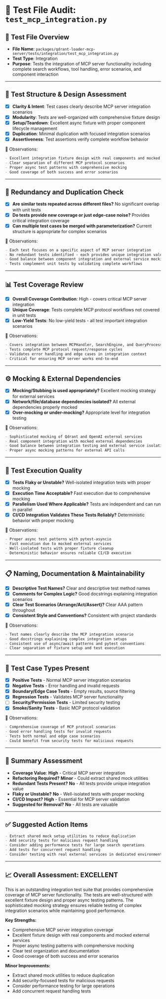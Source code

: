 # 🧪 Test File Audit: `test_mcp_integration.py`

## 📌 **Test File Overview**

* **File Name**: `packages/qdrant-loader-mcp-server/tests/integration/test_mcp_integration.py`
* **Test Type**: Integration
* **Purpose**: Tests the integration of MCP server functionality including complete search workflows, tool handling, error scenarios, and component interaction

---

## 🧱 **Test Structure & Design Assessment**

* [x] **Clarity & Intent**: Test cases clearly describe MCP server integration scenarios
* [x] **Modularity**: Tests are well-organized with comprehensive fixture design
* [x] **Setup/Teardown**: Excellent async fixture with proper component lifecycle management
* [x] **Duplication**: Minimal duplication with focused integration scenarios
* [x] **Assertiveness**: Test assertions verify complete workflow behavior

📝 Observations:

```markdown
- Excellent integration fixture design with real components and mocked external services
- Clear separation of different MCP protocol scenarios
- Proper async test patterns with comprehensive mocking
- Good coverage of both success and error scenarios
```

---

## 🔁 **Redundancy and Duplication Check**

* [x] **Are similar tests repeated across different files?** No significant overlap with unit tests
* [x] **Do tests provide new coverage or just edge-case noise?** Provides critical integration coverage
* [x] **Can multiple test cases be merged with parameterization?** Current structure is appropriate for complex scenarios

📝 Observations:

```markdown
- Each test focuses on a specific aspect of MCP server integration
- No redundant tests identified - each provides unique integration value
- Good balance between component integration and external service mocking
- Tests complement unit tests by validating complete workflows
```

---

## 📊 **Test Coverage Review**

* [x] **Overall Coverage Contribution**: High - covers critical MCP server integration
* [x] **Unique Coverage**: Tests complete MCP protocol workflows not covered in unit tests
* [x] **Low-Yield Tests**: No low-yield tests - all test important integration scenarios

📝 Observations:

```markdown
- Covers integration between MCPHandler, SearchEngine, and QueryProcessor
- Tests complete MCP protocol request/response cycles
- Validates error handling and edge cases in integration context
- Critical for ensuring MCP server works end-to-end
```

---

## ⚙️ **Mocking & External Dependencies**

* [x] **Mocking/Stubbing is used appropriately?** Excellent mocking strategy for external services
* [x] **Network/file/database dependencies isolated?** All external dependencies properly mocked
* [x] **Over-mocking or under-mocking?** Appropriate level for integration testing

📝 Observations:

```markdown
- Sophisticated mocking of Qdrant and OpenAI external services
- Real component integration with mocked external dependencies
- Good balance between integration testing and external service isolation
- Proper async mocking patterns for external API calls
```

---

## 🚦 **Test Execution Quality**

* [x] **Tests Flaky or Unstable?** Well-isolated integration tests with proper mocking
* [x] **Execution Time Acceptable?** Fast execution due to comprehensive mocking
* [x] **Parallelism Used Where Applicable?** Tests are independent and can run in parallel
* [x] **CI/CD Integration Validates These Tests Reliably?** Deterministic behavior with proper mocking

📝 Observations:

```markdown
- Proper async test patterns with pytest-asyncio
- Fast execution due to mocked external services
- Well-isolated tests with proper fixture cleanup
- Deterministic behavior ensures reliable CI/CD execution
```

---

## 📋 **Naming, Documentation & Maintainability**

* [x] **Descriptive Test Names?** Clear and descriptive test method names
* [x] **Comments for Complex Logic?** Good docstrings explaining integration scenarios
* [x] **Clear Test Scenarios (Arrange/Act/Assert)?** Clear AAA pattern throughout
* [x] **Consistent Style and Conventions?** Consistent with project standards

📝 Observations:

```markdown
- Test names clearly describe the MCP integration scenario
- Good docstrings explaining complex integration setups
- Consistent use of async/await patterns and pytest conventions
- Clear separation of fixture setup and test execution
```

---

## 🧪 **Test Case Types Present**

* [x] **Positive Tests** - Normal MCP server integration scenarios
* [x] **Negative Tests** - Error handling and invalid requests
* [x] **Boundary/Edge Case Tests** - Empty results, source filtering
* [x] **Regression Tests** - Validates MCP server functionality
* [ ] **Security/Permission Tests** - Limited security testing
* [x] **Smoke/Sanity Tests** - Basic MCP protocol validation

📝 Observations:

```markdown
- Comprehensive coverage of MCP protocol scenarios
- Good error handling tests for invalid requests
- Tests both normal and edge case scenarios
- Could benefit from security tests for malicious requests
```

---

## 🏁 **Summary Assessment**

* **Coverage Value**: **High** - Critical MCP server integration
* **Refactoring Required?** **Minor** - Could extract shared mock utilities
* **Redundant Tests Present?** **No** - All tests provide unique integration value
* **Flaky or Unstable?** **No** - Well-isolated tests with proper mocking
* **CI/CD Impact?** **High** - Essential for MCP server validation
* **Suggested for Removal?** **No** - All tests are valuable

---

## ✅ Suggested Action Items

```markdown
- Extract shared mock setup utilities to reduce duplication
- Add security tests for malicious request handling
- Consider adding performance tests for large search operations
- Add tests for concurrent request handling
- Consider testing with real external services in dedicated environments
```

---

## 📈 **Overall Assessment: EXCELLENT**

This is an outstanding integration test suite that provides comprehensive coverage of MCP server functionality. The tests are well-structured with excellent fixture design and proper async testing patterns. The sophisticated mocking strategy ensures reliable testing of complex integration scenarios while maintaining good performance.

**Key Strengths:**
* Comprehensive MCP server integration coverage
* Excellent fixture design with real components and mocked external services
* Proper async testing patterns with comprehensive mocking
* Clear test organization and documentation
* Good coverage of both success and error scenarios

**Minor Improvements:**
* Extract shared mock utilities to reduce duplication
* Add security-focused tests for malicious requests
* Consider performance testing for large operations
* Add concurrent request handling tests
